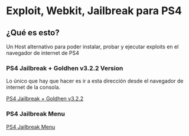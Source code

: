 # Exploit, Webkit, Jailbreak para PS4

## ¿Qué es esto?

Un Host alternativo para poder instalar, probar y ejecutar exploits en el navegador de internet de PS4 

### PS4 Jailbreak + Goldhen v3.2.2 Version

Lo único que hay que hacer es ir a esta dirección desde el navegador de internet de la consola.

[PS4 Jailbreak + Goldhen v3.2.2](https://cr7guez.github.io/cr7guez.github.io-master/PS4/9.00/index.html)

### PS4 Jailbreak Menu

[PS4 Jailbreak Menu](https://cr7guez.github.io-master/PS4/9.00/menu)
